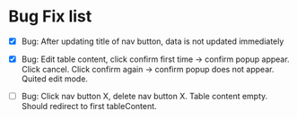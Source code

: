 # Bug Fix list

- [x] Bug: After updating title of nav button, data is not updated immediately

- [x] Bug: Edit table content, click confirm first time -> confirm popup appear. Click cancel. Click confirm again -> confirm popup does not appear. Quited edit mode.

- [ ] Bug: Click nav button X, delete nav button X. Table content empty. Should redirect to first tableContent.